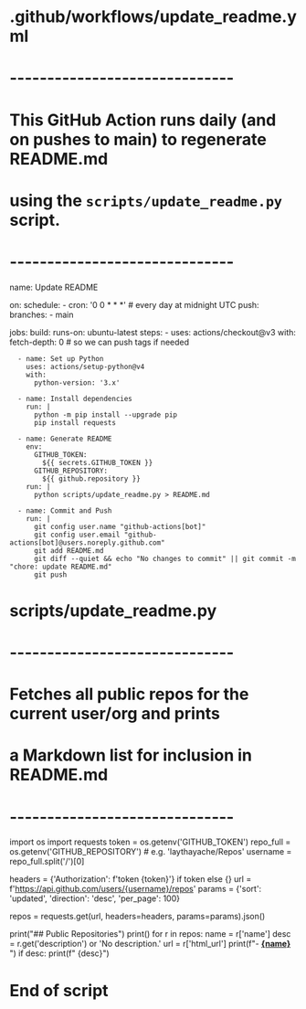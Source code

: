 # .github/workflows/update_readme.yml
# ------------------------------
# This GitHub Action runs daily (and on pushes to main) to regenerate README.md
# using the `scripts/update_readme.py` script.
# ------------------------------
name: Update README

on:
  schedule:
    - cron: '0 0 * * *'       # every day at midnight UTC
  push:
    branches:
      - main

jobs:
  build:
    runs-on: ubuntu-latest
    steps:
      - uses: actions/checkout@v3
        with:
          fetch-depth: 0       # so we can push tags if needed

      - name: Set up Python
        uses: actions/setup-python@v4
        with:
          python-version: '3.x'

      - name: Install dependencies
        run: |
          python -m pip install --upgrade pip
          pip install requests

      - name: Generate README
        env:
          GITHUB_TOKEN: 
            ${{ secrets.GITHUB_TOKEN }}
          GITHUB_REPOSITORY: 
            ${{ github.repository }}
        run: |
          python scripts/update_readme.py > README.md

      - name: Commit and Push
        run: |
          git config user.name "github-actions[bot]"
          git config user.email "github-actions[bot]@users.noreply.github.com"
          git add README.md
          git diff --quiet && echo "No changes to commit" || git commit -m "chore: update README.md"
          git push


# scripts/update_readme.py
# ------------------------------
# Fetches all public repos for the current user/org and prints
# a Markdown list for inclusion in README.md
# ------------------------------

import os
import requests
token = os.getenv('GITHUB_TOKEN')
repo_full = os.getenv('GITHUB_REPOSITORY')      # e.g. 'laythayache/Repos'
username = repo_full.split('/')[0]

headers = {'Authorization': f'token {token}'} if token else {}
url = f'https://api.github.com/users/{username}/repos'
params = {'sort': 'updated', 'direction': 'desc', 'per_page': 100}

repos = requests.get(url, headers=headers, params=params).json()

print("## Public Repositories")
print()
for r in repos:
    name = r['name']
    desc = r.get('description') or 'No description.'
    url = r['html_url']
    print(f"- **[{name}]({url})**  ")
    if desc:
        print(f"  {desc}")

# End of script

